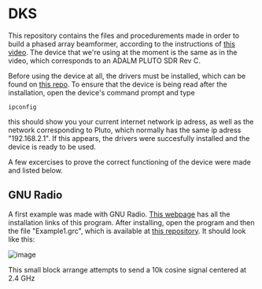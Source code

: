 # DKS

This repository contains the files and procedurements made in order to build a phased array beamformer, according to the instructions of [this video](https://www.youtube.com/watch?v=2QXKuEYR4Bw). The device that we're using at the moment is the same as in the video, which corresponds to an ADALM PLUTO SDR Rev C.

Before using the device at all, the drivers must be installed, which can be found on [this repo](https://github.com/analogdevicesinc/plutosdr-m2k-drivers-win/releases). To ensure that the device is being read after the installation, open the device's command prompt and type

```
ipconfig
```

this should show you your current internet network ip adress, as well as the network corresponding to Pluto, which normally has the same ip adress "192.168.2.1". If this appears, the drivers were succesfully installed and the device is ready to be used.

A few excercises to prove the correct functioning of the device were made and listed below.

## GNU Radio
A first example was made with GNU Radio. [This webpage](https://wiki.gnuradio.org/index.php/InstallingGR) has all the installation links of this program. After installing, open the program and then the file "Example1.grc", which is available at [this repository](https://github.com/lauravmorenoc/DKS/blob/main/GNU_Radio). It should look like this: 

![image](https://github.com/user-attachments/assets/611f4916-e8cd-44a3-aee4-6a65cfee6501)

This small block arrange attempts to send a 10k cosine signal centered at 2.4 GHz 

